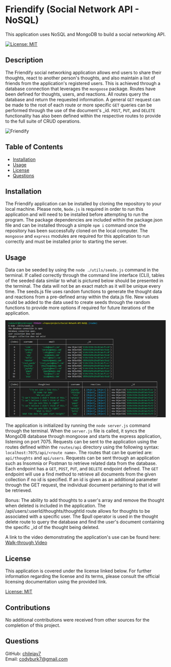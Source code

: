 # Friendify (Social Network API - NoSQL)
This application uses NoSQL and MongoDB to build a social networking API.

[![License: MIT](https://img.shields.io/badge/License-MIT-green.svg)](https://opensource.org/licenses/MIT)

## Description

The Friendify social networking application allows end users to share their thoughts, react to another person's thoughts, and also maintain a list of friends from the application's registered users.  This is achieved through a database connection that leverages the `mongoose` package.  Routes have been defined for thoughts, users, and reactions.  All routes query the database and return the requested information.  A general `GET` request can be made to the root of each route or more specific `GET` queries can be performed through the use of the document's _id.  `POST`, `PUT`, and `DELETE` functionality has also been defined within the respective routes to provide to the full suite of CRUD operations.

![Friendify](./src/Friendify.gif)

## Table of Contents 

- [Installation](#installation)  
- [Usage](#usage)  
- [License](#license)
- [Questions](#questions)  
      
    
## Installation

The Friendify application can be installed by cloning the repository to your local machine.  Please note, `Node.js` is required in order to run this application and will need to be installed before attempting to run the program.  The package dependencies are included within the package.json file and can be installed through a simple `npm i` command once the repository has been successfully cloned on the local computer.  The `mongoose` and `express` modules are required for this application to run correctly and must be installed prior to starting the server.

## Usage

Data can be seeded by using the `node ./utils/seeds.js` command in the terminal.  If called correctly through the command line interface (CLI), tables of the seeded data similar to what is pictured below should be presented in the terminal.  The data will not be an exact match as it will be unique every time.  The seeds.js file uses random functions to generate the thought data and reactions from a pre-defined array within the data.js file.  New values could be added to the data used to create seeds through the random functions to provide more options if required for future iterations of the application.

![Seed Data](./src/seeds.png)

The application is initialized by running the `node server.js` command through the terminal.  When the `server.js` file is called, it syncs the MongoDB database through mongoose and starts the express application, listening on port 7075.  Requests can be sent to the application using the routes defined within the `routes/api` directory using the following syntax: `localhost:7075/api/<route name>`.  The routes that can be queried are: `api/thoughts` and `api/users`.  Requests can be sent through an application such as Insomnia or Postman to retrieve related data from the database.  Each endpoint has a `GET`, `POST`, `PUT`, and `DELETE` endpoint defined.  The `GET` endpoint will use a find method to retrieve all documents from the given collection if no id is specified.  If an id is given as an additional parameter through the GET request, the individual document pertaining to that id will be retrieved.

Bonus: The ability to add thoughts to a user's array and remove the thought when deleted is included in the application.  The /api/users/:userId/thoughts/thoughtId route allows for thoughts to be associated with a specific user.  The $pull operator is used in the thought delete route to query the database and find the user's document containing the specific _id of the thought being deleted.

A link to the video demonstrating the application's use can be found here: [Walk-through Video](https://drive.google.com/file/d/1cLFRmF_TB6ei2AEgiNFzbxYYty4w9wO2/view)

## License

This application is covered under the license linked below.  For further information regarding the license and its terms, please consult the official licensing documentation using the provided link.

[License: MIT](https://opensource.org/licenses/MIT)

## Contributions

No additional contributions were received from other sources for the completion of this project.

## Questions
  
GitHub: [chilejay7](https://github.com/chilejay7?tab=repositories)  
Email: codyburk7@gmail.com

